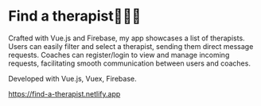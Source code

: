 # Find a therapist🧘‍♂️✨ 

Crafted with Vue.js and Firebase, my app showcases a list of therapists. Users can easily filter and select a therapist, sending them direct message requests. Coaches can register/login to view and manage incoming requests, facilitating smooth communication between users and coaches.

Developed with Vue.js, Vuex, Firebase.

https://find-a-therapist.netlify.app
